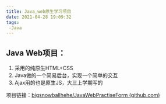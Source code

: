 ```yaml
---
title: Java_web原生学习项目
date: 2021-04-28 19:09:32
tags:
 -Java
---
```

## Java Web项目：

1. 采用的纯原生HTML+CSS
2. Java做的一个简易后台，实现一个简单的交互
3. Ajax用的也是原生JS，大三上学期写的

项目链接：[bigsnowballhehe/JavaWebPractiseForm (github.com)](https://github.com/bigsnowballhehe/JavaWebPractiseForm)
